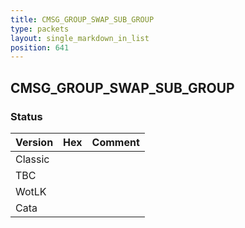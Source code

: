 ```yaml
---
title: CMSG_GROUP_SWAP_SUB_GROUP
type: packets
layout: single_markdown_in_list
position: 641
---
```


## CMSG_GROUP_SWAP_SUB_GROUP

### Status

Version | Hex | Comment
---------- | ---------- | ---------- 
Classic |  |  
TBC |  |  
WotLK |  |  
Cata |  |  
